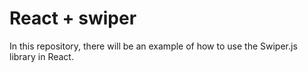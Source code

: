 # React + swiper

In this repository, there will be an example of how to use the Swiper.js library in React.


